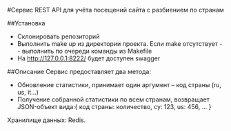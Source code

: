#Сервис REST API для учёта посещений сайта с разбиением по странам

##Установка
- Склонировать репозиторий
- Выполнить make up из директории проекта. Если make отсутствует -- выполнить по очереди команды из Makefile
- На http://127.0.0.1:8222/ будет доступен swagger


##Описание
Сервис предоставляет два метода:
- Обновление статистики, принимает один аргумент – код страны (ru, us, it...)
- Получение собранной статистики по всем странам, возвращает JSON-объект вида:{ код страны: количество, cy: 123, us: 456, ... }

Хранилище данных: Redis.